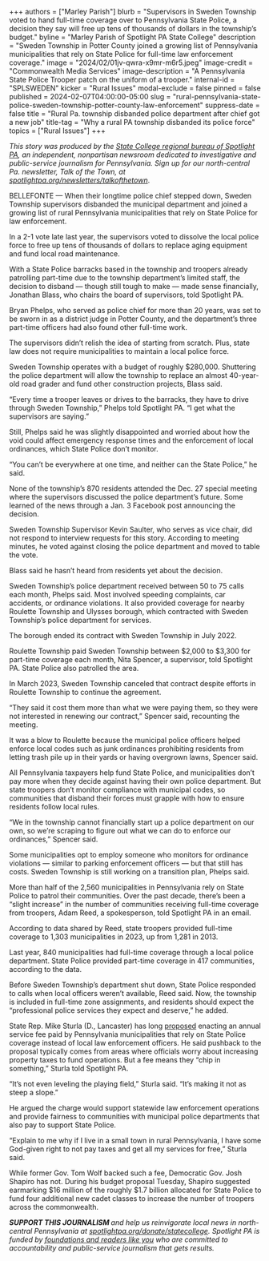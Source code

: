 +++
authors = ["Marley Parish"]
blurb = "Supervisors in Sweden Township voted to hand full-time coverage over to Pennsylvania State Police, a decision they say will free up tens of thousands of dollars in the township’s budget."
byline = "Marley Parish of Spotlight PA State College"
description = "Sweden Township in Potter County joined a growing list of Pennsylvania municipalities that rely on State Police for full-time law enforcement coverage."
image = "2024/02/01jv-qwra-x9mr-m6r5.jpeg"
image-credit = "Commonwealth Media Services"
image-description = "A Pennsylvania State Police Trooper patch on the uniform of a trooper."
internal-id = "SPLSWEDEN"
kicker = "Rural Issues"
modal-exclude = false
pinned = false
published = 2024-02-07T04:00:00-05:00
slug = "rural-pennsylvania-state-police-sweden-township-potter-county-law-enforcement"
suppress-date = false
title = "Rural Pa. township disbanded police department after chief got a new job"
title-tag = "Why a rural PA township disbanded its police force"
topics = ["Rural Issues"]
+++

<em>This story was produced by the </em><a href="https://www.spotlightpa.org/statecollege"><em>State College regional bureau of Spotlight PA</em></a><em>, an independent, nonpartisan newsroom dedicated to investigative and public-service journalism for Pennsylvania. Sign up for our north-central Pa. newsletter, Talk of the Town, at </em><a href="https://www.spotlightpa.org/newsletters/talkofthetown"><em>spotlightpa.org/newsletters/talkofthetown</em></a>.

BELLEFONTE — When their longtime police chief stepped down, Sweden Township supervisors disbanded the municipal department and joined a growing list of rural Pennsylvania municipalities that rely on State Police for law enforcement.

In a 2-1 vote late last year, the supervisors voted to dissolve the local police force to free up tens of thousands of dollars to replace aging equipment and fund local road maintenance.

With a State Police barracks based in the township and troopers already patrolling part-time due to the township department’s limited staff, the decision to disband — though still tough to make — made sense financially, Jonathan Blass, who chairs the board of supervisors, told Spotlight PA.

Bryan Phelps, who served as police chief for more than 20 years, was set to be sworn in as a district judge in Potter County, and the department’s three part-time officers had also found other full-time work.

The supervisors didn’t relish the idea of starting from scratch. Plus, state law does not require municipalities to maintain a local police force.

<script src="https://www.spotlightpa.org/embed.js" async></script><div data-spl-embed-version="1" data-spl-src="https://www.spotlightpa.org/embeds/newsletter/?cta=Sign%20up%20for%20our%20new%20regional%20newsletter%2C%20%3Cb%3ETalk%20of%20the%20Town%3C%2Fb%3E%2C%20and%20get%20all%20the%20news%20and%20notes%20from%20State%20College%20and%20north-central%20PA.&button=Sign%20Up%20Now&preselect=state_college&eyebrow=DON'T%20MISS%20A%20BEAT"></div>

Sweden Township operates with a budget of roughly $280,000. Shuttering the police department will allow the township to replace an almost 40-year-old road grader and fund other construction projects, Blass said.

“Every time a trooper leaves or drives to the barracks, they have to drive through Sweden Township,” Phelps told Spotlight PA. “I get what the supervisors are saying.”

Still, Phelps said he was slightly disappointed and worried about how the void could affect emergency response times and the enforcement of local ordinances, which State Police don’t monitor.

“You can’t be everywhere at one time, and neither can the State Police,” he said.

None of the township’s 870 residents attended the Dec. 27 special meeting where the supervisors discussed the police department’s future. Some learned of the news through a Jan. 3 Facebook post announcing the decision.

Sweden Township Supervisor Kevin Saulter, who serves as vice chair, did not respond to interview requests for this story. According to meeting minutes, he voted against closing the police department and moved to table the vote.

Blass said he hasn’t heard from residents yet about the decision.

Sweden Township’s police department received between 50 to 75 calls each month, Phelps said. Most involved speeding complaints, car accidents, or ordinance violations. It also provided coverage for nearby Roulette Township and Ulysses borough, which contracted with Sweden Township’s police department for services.

The borough ended its contract with Sweden Township in July 2022.

Roulette Township paid Sweden Township between $2,000 to $3,300 for part-time coverage each month, Nita Spencer, a supervisor, told Spotlight PA. State Police also patrolled the area.

In March 2023, Sweden Township canceled that contract despite efforts in Roulette Township to continue the agreement.

“They said it cost them more than what we were paying them, so they were not interested in renewing our contract,” Spencer said, recounting the meeting.

It was a blow to Roulette because the municipal police officers helped enforce local codes such as junk ordinances prohibiting residents from letting trash pile up in their yards or having overgrown lawns, Spencer said.

All Pennsylvania taxpayers help fund State Police, and municipalities don’t pay more when they decide against having their own police department. But state troopers don’t monitor compliance with municipal codes, so communities that disband their forces must grapple with how to ensure residents follow local rules.

“We in the township cannot financially start up a police department on our own, so we’re scraping to figure out what we can do to enforce our ordinances,” Spencer said.

Some municipalities opt to employ someone who monitors for ordinance violations — similar to parking enforcement officers — but that still has costs. Sweden Township is still working on a transition plan, Phelps said.

<script src="https://www.spotlightpa.org/embed.js" async></script><div data-spl-embed-version="1" data-spl-src="https://www.spotlightpa.org/embeds/donate/"></div>

More than half of the 2,560 municipalities in Pennsylvania rely on State Police to patrol their communities. Over the past decade, there’s been a “slight increase” in the number of communities receiving full-time coverage from troopers, Adam Reed, a spokesperson, told Spotlight PA in an email.

According to data shared by Reed, state troopers provided full-time coverage to 1,303 municipalities in 2023, up from 1,281 in 2013.

Last year, 840 municipalities had full-time coverage through a local police department. State Police provided part-time coverage in 417 communities, according to the data.

Before Sweden Township’s department shut down, State Police responded to calls when local officers weren’t available, Reed said. Now, the township is included in full-time zone assignments, and residents should expect the “professional police services they expect and deserve,” he added.

State Rep. Mike Sturla (D., Lancaster) has long <a href="https://www.legis.state.pa.us/cfdocs/billinfo/billinfo.cfm?syear=2023&amp;sind=0&amp;body=H&amp;type=B&amp;bn=684">proposed</a> enacting an annual service fee paid by Pennsylvania municipalities that rely on State Police coverage instead of local law enforcement officers. He said pushback to the proposal typically comes from areas where officials worry about increasing property taxes to fund operations. But a fee means they “chip in something,” Sturla told Spotlight PA.

“It’s not even leveling the playing field,” Sturla said. “It’s making it not as steep a slope.”

He argued the charge would support statewide law enforcement operations and provide fairness to communities with municipal police departments that also pay to support State Police.

“Explain to me why if I live in a small town in rural Pennsylvania, I have some God-given right to not pay taxes and get all my services for free,” Sturla said.

While former Gov. Tom Wolf backed such a fee, Democratic Gov. Josh Shapiro has not. During his budget proposal Tuesday, Shapiro suggested earmarking $16 million of the roughly $1.7 billion allocated for State Police to fund four additional new cadet classes to increase the number of troopers across the commonwealth.

<strong><em>SUPPORT THIS JOURNALISM </em></strong><em>and help us reinvigorate local news in north-central Pennsylvania at </em><a href="https://www.spotlightpa.org/donate/statecollege"><em>spotlightpa.org/donate/statecollege</em></a><em>. Spotlight PA is funded by </em><a href="https://www.spotlightpa.org/support"><em>foundations and readers like you</em></a><em> who are committed to accountability and public-service journalism that gets results.</em>

